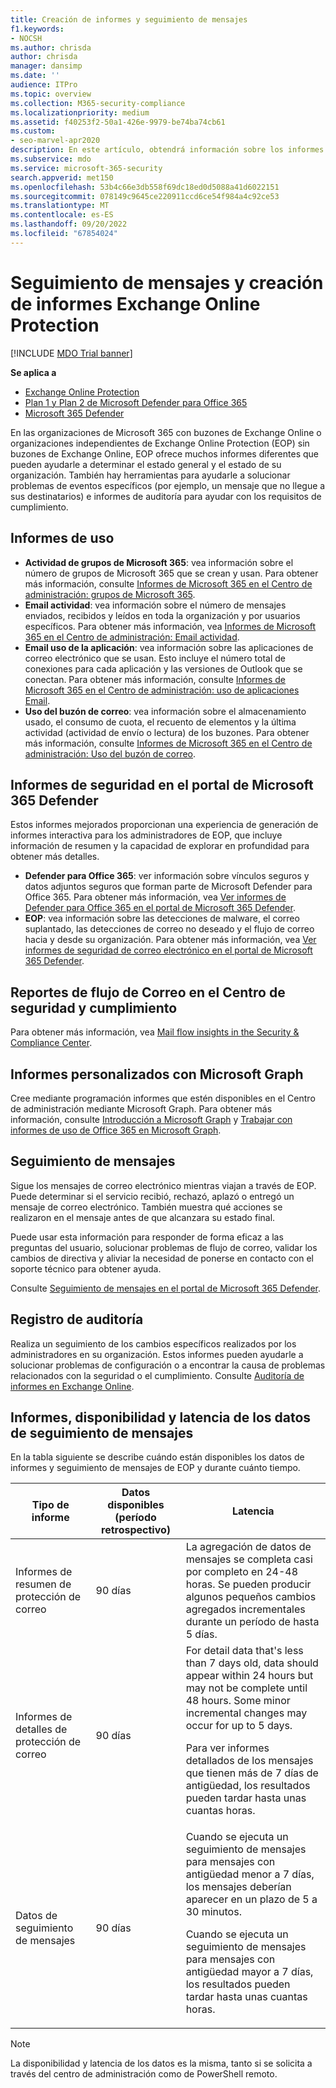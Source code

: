 ```yaml
---
title: Creación de informes y seguimiento de mensajes
f1.keywords:
- NOCSH
ms.author: chrisda
author: chrisda
manager: dansimp
ms.date: ''
audience: ITPro
ms.topic: overview
ms.collection: M365-security-compliance
ms.localizationpriority: medium
ms.assetid: f40253f2-50a1-426e-9979-be74ba74cb61
ms.custom:
- seo-marvel-apr2020
description: En este artículo, obtendrá información sobre los informes y las herramientas de solución de problemas disponibles para los administradores de Microsoft Exchange Online Protection (EOP).
ms.subservice: mdo
ms.service: microsoft-365-security
search.appverid: met150
ms.openlocfilehash: 53b4c66e3db558f69dc18ed0d5088a41d6022151
ms.sourcegitcommit: 078149c9645ce220911ccd6ce54f984a4c92ce53
ms.translationtype: MT
ms.contentlocale: es-ES
ms.lasthandoff: 09/20/2022
ms.locfileid: "67854024"
---
```

# <a name="reporting-and-message-trace-in-eop"></a>Seguimiento de mensajes y creación de informes Exchange Online Protection

[!INCLUDE [MDO Trial banner](../includes/mdo-trial-banner.md)]

**Se aplica a**
- [Exchange Online Protection](exchange-online-protection-overview.md)
- [Plan 1 y Plan 2 de Microsoft Defender para Office 365](defender-for-office-365.md)
- [Microsoft 365 Defender](../defender/microsoft-365-defender.md)

En las organizaciones de Microsoft 365 con buzones de Exchange Online o organizaciones independientes de Exchange Online Protection (EOP) sin buzones de Exchange Online, EOP ofrece muchos informes diferentes que pueden ayudarle a determinar el estado general y el estado de su organización. También hay herramientas para ayudarle a solucionar problemas de eventos específicos (por ejemplo, un mensaje que no llegue a sus destinatarios) e informes de auditoría para ayudar con los requisitos de cumplimiento.

## <a name="usage-reports"></a>Informes de uso

- **Actividad de grupos de Microsoft 365**: vea información sobre el número de grupos de Microsoft 365 que se crean y usan. Para obtener más información, consulte [Informes de Microsoft 365 en el Centro de administración: grupos de Microsoft 365](../../admin/activity-reports/office-365-groups.md).
- **Email actividad**: vea información sobre el número de mensajes enviados, recibidos y leídos en toda la organización y por usuarios específicos. Para obtener más información, vea [Informes de Microsoft 365 en el Centro de administración: Email actividad](../../admin/activity-reports/email-activity.md).
- **Email uso de la aplicación**: vea información sobre las aplicaciones de correo electrónico que se usan. Esto incluye el número total de conexiones para cada aplicación y las versiones de Outlook que se conectan. Para obtener más información, consulte [Informes de Microsoft 365 en el Centro de administración: uso de aplicaciones Email](../../admin/activity-reports/email-apps-usage.md).
- **Uso del buzón de correo**: vea información sobre el almacenamiento usado, el consumo de cuota, el recuento de elementos y la última actividad (actividad de envío o lectura) de los buzones. Para obtener más información, consulte [Informes de Microsoft 365 en el Centro de administración: Uso del buzón de correo](../../admin/activity-reports/mailbox-usage.md).

## <a name="security-reports-in-the-microsoft-365-defender-portal"></a>Informes de seguridad en el portal de Microsoft 365 Defender

Estos informes mejorados proporcionan una experiencia de generación de informes interactiva para los administradores de EOP, que incluye información de resumen y la capacidad de explorar en profundidad para obtener más detalles.

- **Defender para Office 365**: ver información sobre vínculos seguros y datos adjuntos seguros que forman parte de Microsoft Defender para Office 365. Para obtener más información, vea [Ver informes de Defender para Office 365 en el portal de Microsoft 365 Defender](view-reports-for-mdo.md).
- **EOP**: vea información sobre las detecciones de malware, el correo suplantado, las detecciones de correo no deseado y el flujo de correo hacia y desde su organización. Para obtener más información, vea [Ver informes de seguridad de correo electrónico en el portal de Microsoft 365 Defender](view-email-security-reports.md).

## <a name="mail-flow-insights-in-the-security--compliance-center"></a>Reportes de flujo de Correo en el Centro de seguridad y cumplimiento

Para obtener más información, vea [Mail flow insights in the Security & Compliance Center](mail-flow-insights-v2.md).

## <a name="custom-reports-using-microsoft-graph"></a>Informes personalizados con Microsoft Graph

Cree mediante programación informes que estén disponibles en el Centro de administración mediante Microsoft Graph. Para obtener más información, consulte [Introducción a Microsoft Graph](/graph/overview) y [Trabajar con informes de uso de Office 365 en Microsoft Graph](/graph/api/resources/report).

## <a name="message-trace"></a>Seguimiento de mensajes

Sigue los mensajes de correo electrónico mientras viajan a través de EOP. Puede determinar si el servicio recibió, rechazó, aplazó o entregó un mensaje de correo electrónico. También muestra qué acciones se realizaron en el mensaje antes de que alcanzara su estado final.

Puede usar esta información para responder de forma eficaz a las preguntas del usuario, solucionar problemas de flujo de correo, validar los cambios de directiva y aliviar la necesidad de ponerse en contacto con el soporte técnico para obtener ayuda.

Consulte [Seguimiento de mensajes en el portal de Microsoft 365 Defender](message-trace-scc.md).

## <a name="audit-logging"></a>Registro de auditoría

Realiza un seguimiento de los cambios específicos realizados por los administradores en su organización. Estos informes pueden ayudarle a solucionar problemas de configuración o a encontrar la causa de problemas relacionados con la seguridad o el cumplimiento. Consulte [Auditoría de informes en Exchange Online](/exchange/security-and-compliance/exchange-auditing-reports/exchange-auditing-reports).

## <a name="reporting-and-message-trace-data-availability-and-latency"></a>Informes, disponibilidad y latencia de los datos de seguimiento de mensajes

En la tabla siguiente se describe cuándo están disponibles los datos de informes y seguimiento de mensajes de EOP y durante cuánto tiempo.

|Tipo de informe|Datos disponibles (período retrospectivo)|Latencia|
|---|---|---|
|Informes de resumen de protección de correo|90 días|La agregación de datos de mensajes se completa casi por completo en 24-48 horas. Se pueden producir algunos pequeños cambios agregados incrementales durante un período de hasta 5 días.|
|Informes de detalles de protección de correo|90 días|For detail data that's less than 7 days old, data should appear within 24 hours but may not be complete until 48 hours. Some minor incremental changes may occur for up to 5 days. <p> Para ver informes detallados de los mensajes que tienen más de 7 días de antigüedad, los resultados pueden tardar hasta unas cuantas horas.|
|Datos de seguimiento de mensajes|90 días|Cuando se ejecuta un seguimiento de mensajes para mensajes con antigüedad menor a 7 días, los mensajes deberían aparecer en un plazo de 5 a 30 minutos.<p> Cuando se ejecuta un seguimiento de mensajes para mensajes con antigüedad mayor a 7 días, los resultados pueden tardar hasta unas cuantas horas.|

> [!NOTE]
> La disponibilidad y latencia de los datos es la misma, tanto si se solicita a través del centro de administración como de PowerShell remoto.
